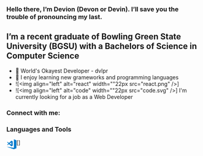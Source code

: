 ### Hello  there, I’m Devion (Devon or Devin). I’ll save you the trouble of pronouncing my last. 

## I’m a recent graduate of Bowling Green State University (BGSU) with a Bachelors of Science in Computer Science
- 🔭  World's Okayest Developer - dvlpr
- 🌱  I enjoy learning new grameworks and programming languages
- ![<img align="left" alt="react" width=""22px src="react.png" />]
- ![<img align="left" alt="code" width=""22px src="code.svg" />] I'm currently looking for a job as a Web Developer

### Connect with me:

### Languages and Tools
[<img align="left" alt="Visual Studio Code" width="26px" src="https://raw.githubusercontent.com/github/explore/80688e429a7d4ef2fca1e82350fe8e3517d3494d/topics/visual-studio-code/visual-studio-code.png" />]